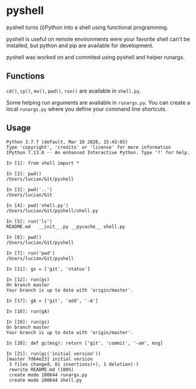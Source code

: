 # pyshell

pyshell turns (i)Python into a shell using functional programming.

pyshell is useful on remote environments were your favorite shell can't be installed, but python and pip are available for development.

pyshell was worked on and commited using pyshell and helper runargs.

## Functions

`cd()`, `cp()`, `mv()`, `pwd()`, `run()` are available in `shell.py`.

Some helping run arguments are available in `runargs.py`. You can create a local `runargs.py` where you define your command line shortcuts.

## Usage

```
Python 3.7.7 (default, Mar 10 2020, 15:43:03)
Type 'copyright', 'credits' or 'license' for more information
IPython 7.13.0 -- An enhanced Interactive Python. Type '?' for help.

In [1]: from shell import *

In [2]: pwd()
/Users/lucian/Git/pyshell

In [3]: pwd('..')
/Users/lucian/Git

In [4]: pwd('shell.py')
/Users/lucian/Git/pyshell/shell.py

In [5]: run('ls')
README.md	__init__.py	__pycache__	shell.py

In [6]: pwd()
/Users/lucian/Git/pyshell

In [7]: run('pwd')
/Users/lucian/Git/pyshell

In [11]: gs = ['git', 'status']

In [12]: run(gs)
On branch master
Your branch is up to date with 'origin/master'.

In [17]: gA = ['git', 'add', '-A']

In [18]: run(gA)

In [19]: run(gs)
On branch master
Your branch is up to date with 'origin/master'.

In [20]: def gc(msg): return ['git', 'commit', '-am', msg]

In [21]: run(gc('initial version'))
[master 7d64e23] initial version
 3 files changed, 81 insertions(+), 1 deletion(-)
 rewrite README.md (100%)
 create mode 100644 runargs.py
 create mode 100644 shell.py
```
